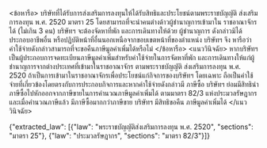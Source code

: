 <user> <ข้อหารือ> บริษัทที่ได้รับการส่งเสริมการลงทุนให้ได้รับสิทธิและประโยชน์ตามพระราชบัญญัติ
ส่งเสริมการลงทุน พ.ศ. 2520 มาตรา 25 โดยสามารถที่จะนำคนต่างด้าวผู้ชำนาญการเข้ามาใน
ราชอาณาจักรได้ (ไม่เกิน 3 คน) บริษัทฯ จะต้องจัดหาที่พัก และการเดินทางให้ด้วย ผู้ชำนาญการ
ดังกล่าวมิได้ประกอบอาชีพอื่น หรือปฏิบัติหน้าที่อื่นนอกเหนือจากขอบเขตหน้าที่ของตำแหน่ง บริษัทฯ จึง
หารือว่า ค่าใช้จ่ายดังกล่าวสามารถที่จะขอคืนภาษีมูลค่าเพิ่มได้หรือไม่ </ข้อหารือ>
<แนววินิจฉัย> หากบริษัทฯ เป็นผู้ประกอบการจดทะเบียนภาษีมูลค่าเพิ่มสำหรับค่าใช้จ่ายในการจัดหาที่พัก
และการเดินทางให้แก่ผู้ชำนาญการจากต่างประเทศที่เข้ามาในราชอาณาจักร ตามพระราชบัญญัติ
ส่งเสริมการลงทุน พ.ศ. 2520 ถ้าเป็นการเข้ามาในราชอาณาจักรเพื่อประโยชน์แก่กิจการของบริษัทฯ
โดยเฉพาะ ถือเป็นค่าใช้จ่ายที่เกี่ยวข้องโดยตรงกับการประกอบกิจการและหากค่าใช้จ่ายดังกล่าวมี
ภาษีซื้อ บริษัทฯ ย่อมมีสิทธินำภาษีซื้อไปหักออกจากภาษีขายในการคำนวณภาษีมูลค่าเพิ่มได้ ตามมาตรา
82/3 แห่งประมวลรัษฎากร และเมื่อคำนวณภาษีแล้ว มีภาษีซื้อมากกว่าภาษีขาย บริษัทฯ มีสิทธิขอคืน
ภาษีมูลค่าเพิ่มได้ </แนววินิจฉัย>

<assistant> {"extracted_law": [{"law": "พระราชบัญญัติส่งเสริมการลงทุน พ.ศ. 2520", "sections": "มาตรา 25"}, {"law": "ประมวลรัษฎากร", "sections": "มาตรา 82/3"}]}